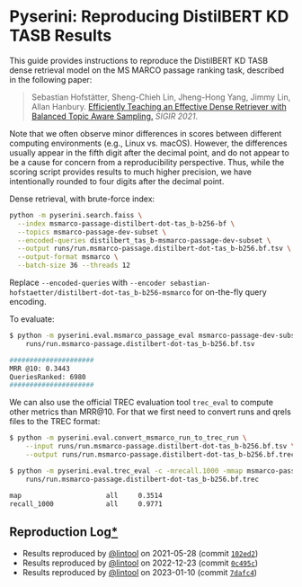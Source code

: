 # Pyserini: Reproducing DistilBERT KD TASB Results

This guide provides instructions to reproduce the DistilBERT KD TASB dense retrieval model on the MS MARCO passage ranking task, described in the following paper:

> Sebastian Hofstätter, Sheng-Chieh Lin, Jheng-Hong Yang, Jimmy Lin, Allan Hanbury. [Efficiently Teaching an Effective Dense Retriever with Balanced Topic Aware Sampling.](https://arxiv.org/abs/2104.06967) _SIGIR 2021_.

Note that we often observe minor differences in scores between different computing environments (e.g., Linux vs. macOS).
However, the differences usually appear in the fifth digit after the decimal point, and do not appear to be a cause for concern from a reproducibility perspective.
Thus, while the scoring script provides results to much higher precision, we have intentionally rounded to four digits after the decimal point.

Dense retrieval, with brute-force index:

```bash
python -m pyserini.search.faiss \
  --index msmarco-passage-distilbert-dot-tas_b-b256-bf \
  --topics msmarco-passage-dev-subset \
  --encoded-queries distilbert_tas_b-msmarco-passage-dev-subset \
  --output runs/run.msmarco-passage.distilbert-dot-tas_b-b256.bf.tsv \
  --output-format msmarco \
  --batch-size 36 --threads 12
```

Replace `--encoded-queries` with `--encoder sebastian-hofstaetter/distilbert-dot-tas_b-b256-msmarco` for on-the-fly query encoding.

To evaluate:


```bash
$ python -m pyserini.eval.msmarco_passage_eval msmarco-passage-dev-subset \
    runs/run.msmarco-passage.distilbert-dot-tas_b-b256.bf.tsv

#####################
MRR @10: 0.3443
QueriesRanked: 6980
#####################
```

We can also use the official TREC evaluation tool `trec_eval` to compute other metrics than MRR@10. 
For that we first need to convert runs and qrels files to the TREC format:

```bash
$ python -m pyserini.eval.convert_msmarco_run_to_trec_run \
    --input runs/run.msmarco-passage.distilbert-dot-tas_b-b256.bf.tsv \
    --output runs/run.msmarco-passage.distilbert-dot-tas_b-b256.bf.trec

$ python -m pyserini.eval.trec_eval -c -mrecall.1000 -mmap msmarco-passage-dev-subset \
    runs/run.msmarco-passage.distilbert-dot-tas_b-b256.bf.trec

map                     all     0.3514
recall_1000             all     0.9771
```

## Reproduction Log[*](reproducibility.md)
 
+ Results reproduced by [@lintool](https://github.com/lintool) on 2021-05-28 (commit [`102ed2`](https://github.com/castorini/pyserini/commit/102ed2b2e8770978e4b3e09804913dcffb63c4a7))
+ Results reproduced by [@lintool](https://github.com/lintool) on 2022-12-23 (commit [`0c495c`](https://github.com/castorini/pyserini/commit/0c495cf2999dda980eb1f85efa30a4323cef5855))
+ Results reproduced by [@lintool](https://github.com/lintool) on 2023-01-10 (commit [`7dafc4`](https://github.com/castorini/pyserini/commit/7dafc4f918bd44ada3771a5c81692ab19cc2cae9))
